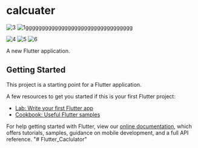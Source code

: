 # calcuater
![3](https://user-images.githubusercontent.com/67365371/156846978-4f516a68-a67c-4a5a-acc8-5922d68dc1ef.PNG)
![1ggggggggggggggggggggggggggggggggg](https://user-images.githubusercontent.com/67365371/156847660-3ae0fe6b-96b2-410b-8062-b994ab971854.PNG)

![4](https://user-images.githubusercontent.com/67365371/156846986-0fbb8678-e798-44e4-b91b-6dc17429d0d2.PNG)
![5](https://user-images.githubusercontent.com/67365371/156846993-bf5a004a-b862-4b11-98a4-076737a89366.PNG)
![6](https://user-images.githubusercontent.com/67365371/156847011-9c7ac025-c256-40a0-8215-e04a1f590639.PNG)



A new Flutter application.

## Getting Started

This project is a starting point for a Flutter application.

A few resources to get you started if this is your first Flutter project:

- [Lab: Write your first Flutter app](https://flutter.dev/docs/get-started/codelab)
- [Cookbook: Useful Flutter samples](https://flutter.dev/docs/cookbook)

For help getting started with Flutter, view our
[online documentation](https://flutter.dev/docs), which offers tutorials,
samples, guidance on mobile development, and a full API reference.
"# Flutter_Caclulator" 
